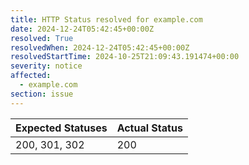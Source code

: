 ```yaml
---
title: HTTP Status resolved for example.com
date: 2024-12-24T05:42:45+00:00Z
resolved: True
resolvedWhen: 2024-12-24T05:42:45+00:00Z
resolvedStartTime: 2024-10-25T21:09:43.191474+00:00
severity: notice
affected:
  - example.com
section: issue
---
```


| Expected Statuses | Actual Status  |
|-------------------|----------------|
| 200, 301, 302 | 200 |
